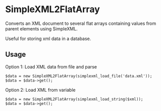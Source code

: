 SimpleXML2FlatArray
===================
Converts an XML document to several flat arrays containing values from parent
elements using SimpleXML.

Useful for storing xml data in a database.

Usage
-----
Option 1: Load XML data from file and parse

    $data = new SimpleXML2FlatArray(simplexml_load_file('data.xml'));
    $data = $data->get();

Option 2: Load XML from variable

    $data = new SimpleXML2FlatArray(simplexml_load_string($xml));
    $data = $data->get();
